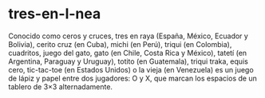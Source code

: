 # tres-en-l-nea
Conocido como ceros y cruces, tres en raya (España, México, Ecuador y Bolivia), cerito cruz (en Cuba), michi (en Perú), triqui (en Colombia), cuadritos, juego del gato, gato (en Chile, Costa Rica y México), tatetí (en Argentina, Paraguay y Uruguay), totito (en Guatemala), triqui traka, equis cero, tic-tac-toe (en Estados Unidos) o la vieja (en Venezuela) es un juego de lápiz y papel entre dos jugadores: O y X, que marcan los espacios de un tablero de 3×3 alternadamente.
